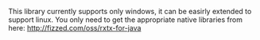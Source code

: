 This library currently supports only windows, it can be easirly extended to support linux.
You only need to get the appropriate native libraries from here:
http://fizzed.com/oss/rxtx-for-java

